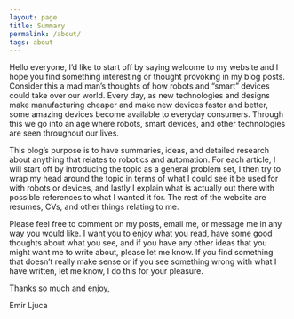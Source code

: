 ```yaml
---
layout: page
title: Summary
permalink: /about/
tags: about
---
```


Hello everyone, I’d like to start off by saying welcome to my website and I hope you find something interesting or thought provoking in my blog posts. Consider this a mad man’s thoughts of how robots and “smart” devices could take over our world. Every day, as new technologies and designs make manufacturing cheaper and make new devices faster and better, some amazing devices become available to everyday consumers. Through this we go into an age where robots, smart devices, and other technologies are seen throughout our lives. 

This blog’s purpose is to have summaries, ideas, and detailed research about anything that relates to robotics and automation. For each article, I will start off by introducing the topic as a general problem set, I then try to wrap my head around the topic in terms of what I could see it be used for with robots or devices, and lastly I explain what is actually out there with possible references to what I wanted it for. The rest of the website are resumes, CVs, and other things relating to me.

Please feel free to comment on my posts, email me, or message me in any way you would like. I want you to enjoy what you read, have some good thoughts about what you see, and if you have any other ideas that you might want me to write about, please let me know. If you find something that doesn’t really make sense or if you see something wrong with what I have written, let me know, I do this for your pleasure.

Thanks so much and enjoy,

Emir Ljuca